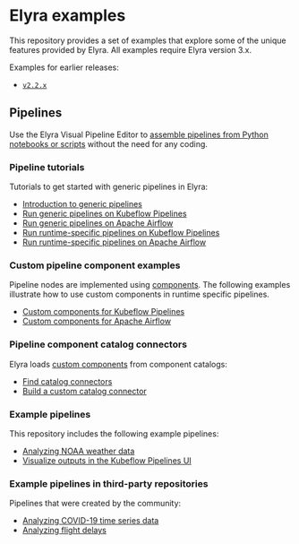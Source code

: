<!--
{% comment %}
Copyright 2018-2022 Elyra Authors

Licensed under the Apache License, Version 2.0 (the "License");
you may not use this file except in compliance with the License.
You may obtain a copy of the License at

http://www.apache.org/licenses/LICENSE-2.0

Unless required by applicable law or agreed to in writing, software
distributed under the License is distributed on an "AS IS" BASIS,
WITHOUT WARRANTIES OR CONDITIONS OF ANY KIND, either express or implied.
See the License for the specific language governing permissions and
limitations under the License.
{% endcomment %}
-->

# Elyra examples

This repository provides a set of examples that explore some of the unique
features provided by Elyra. All examples require Elyra version 3.x.

Examples for earlier releases:
 - [`v2.2.x`](https://github.com/elyra-ai/examples/tree/v2.2.x)

## Pipelines

Use the Elyra Visual Pipeline Editor to [assemble pipelines from Python notebooks or scripts](https://elyra.readthedocs.io/en/stable/user_guide/pipelines.html) without the need for any coding.

### Pipeline tutorials

Tutorials to get started with generic pipelines in Elyra:
- [Introduction to generic pipelines](pipelines/introduction-to-generic-pipelines)
- [Run generic pipelines on Kubeflow Pipelines](pipelines/run-generic-pipelines-on-kubeflow-pipelines)
- [Run generic pipelines on Apache Airflow](pipelines/run-generic-pipelines-on-apache-airflow)
- [Run runtime-specific pipelines on Kubeflow Pipelines](pipelines/run-pipelines-on-kubeflow-pipelines)
- [Run runtime-specific pipelines on Apache Airflow](pipelines/run-pipelines-on-apache-airflow)
### Custom pipeline component examples

Pipeline nodes are implemented using
[components](https://elyra.readthedocs.io/en/stable/user_guide/pipeline-components.html). The following examples illustrate how to use custom components in runtime specific pipelines.

- [Custom components for Kubeflow Pipelines](pipelines/kubeflow_pipelines_component_examples)
- [Custom components for Apache Airflow](pipelines/airflow_component_examples)

### Pipeline component catalog connectors

Elyra loads [custom components](https://elyra.readthedocs.io/en/stable/user_guide/pipeline-components.html) from component catalogs:
- [Find catalog connectors](component-catalog-connectors/connector-directory.md)
- [Build a custom catalog connector](component-catalog-connectors/build-a-custom-connector.md)

### Example pipelines
This repository includes the following example pipelines:
- [Analyzing NOAA weather data](pipelines/dax_noaa_weather_data)
- [Visualize outputs in the Kubeflow Pipelines UI](pipelines/visualize_output_in_kubeflow_pipelines_ui)

### Example pipelines in third-party repositories
Pipelines that were created by the community:
- [Analyzing COVID-19 time series data](https://github.com/CODAIT/covid-notebooks)
- [Analyzing flight delays](https://github.com/CODAIT/flight-delay-notebooks)
